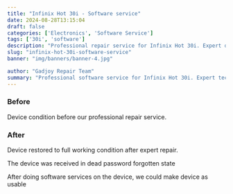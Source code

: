 ```yaml
---
title: "Infinix Hot 30i - Software service"
date: 2024-08-28T13:15:04
draft: false
categories: ['Electronics', 'Software Service']
tags: ['30i', 'software']
description: "Professional repair service for Infinix Hot 30i. Expert diagnosis and quality repairs in Bangalore."
slug: "infinix-hot-30i-software-service"
banner: "img/banners/banner-4.jpg"

author: "Gadjoy Repair Team"
summary: "Professional software service for Infinix Hot 30i. Expert technicians, quality parts, warranty included."
---
```


### Before

Device condition before our professional repair service.

### After

Device restored to full working condition after expert repair.

The device was received in dead password forgotten state

After doing software services on the device, we could make device as usable